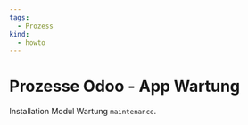 ```yaml
---
tags:
  - Prozess
kind:
  - howto
---
```

# Prozesse Odoo - App Wartung
Installation Modul Wartung `maintenance`.
